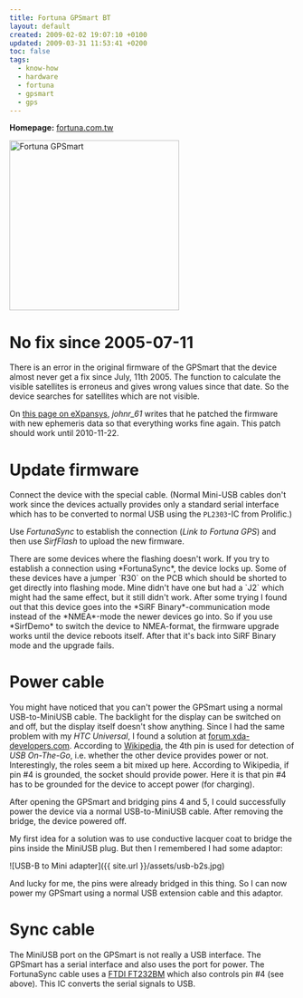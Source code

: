 ```yaml
---
title: Fortuna GPSmart BT
layout: default
created: 2009-02-02 19:07:10 +0100
updated: 2009-03-31 11:53:41 +0200
toc: false
tags:
  - know-how
  - hardware
  - fortuna
  - gpsmart
  - gps
---
```

**Homepage:** [fortuna.com.tw](http://www.fortuna.com.tw/gpsmart.htm)

<img src="{{ site.url }}/assets/gpsmart.jpg" height="300" alt="Fortuna GPSmart" />


No fix since 2005-07-11
=======================

There is an error in the original firmware of the GPSmart that the device almost never get a fix since July, 11th 2005.
The function to calculate the visible satellites is erroneus and gives wrong values since that date. So the device searches for satellites which are not visible.

On [this page on eXpansys](http://www.expansys.com/ft.aspx?code=105113&thread=39), *johnr_61* writes that he patched the firmware with new ephemeris data
so that everything works fine again. This patch should work until 2010-11-22.


Update firmware
===============

Connect the device with the special cable. (Normal Mini-USB cables don't work since the devices actually provides only a standard serial interface
which has to be converted to normal USB using the `PL2303`-IC from Prolific.)

Use *FortunaSync* to establish the connection (*Link to Fortuna GPS*) and then use *SirfFlash* to upload the new firmware.

<p><div class="noteimportant" markdown="1">
There are some devices where the flashing doesn't work. If you try to establish a connection using *FortunaSync*, the device locks up.
Some of these devices have a jumper `R30` on the PCB which should be shorted to get directly into flashing mode. Mine didn't have one
but had a `J2` which might had the same effect, but it still didn't work. After some trying I found out that this device goes into
the *SiRF Binary*-communication mode instead of the *NMEA*-mode the newer devices go into. So if you use *SirfDemo* to switch the
device to NMEA-format, the firmware upgrade works until the device reboots itself. After that it's back into SiRF Binary mode and the upgrade fails.
</div></p>


Power cable
===========

You might have noticed that you can't power the GPSmart using a normal USB-to-MiniUSB cable. The backlight for the display can be switched
on and off, but the display itself doesn't show anything. Since I had the same problem with my *HTC Universal*, I found a solution
at [forum.xda-developers.com](http://forum.xda-developers.com/showthread.php?t=285768). According to [Wikipedia](http://en.wikipedia.org/wiki/Universal_Serial_Bus#USB_cables),
the 4th pin is used for detection of *USB On-The-Go*, i.e. whether the other device provides power or not. Interestingly, the roles seem a bit mixed up here.
According to Wikipedia, if pin #4 is grounded, the socket should provide power. Here it is that pin #4 has to be grounded for the device to accept power (for charging).

After opening the GPSmart and bridging pins 4 and 5, I could successfully power the device via a normal USB-to-MiniUSB cable. After removing the bridge, the device powered off.

My first idea for a solution was to use conductive lacquer coat to bridge the pins inside the MiniUSB plug. But then I remembered I had some adaptor:

![USB-B to Mini adapter]({{ site.url }}/assets/usb-b2s.jpg)

And lucky for me, the pins were already bridged in this thing. So I can now power my GPSmart using a normal USB extension cable and this adaptor.


Sync cable
==========

The MiniUSB port on the GPSmart is not really a USB interface. The GPSmart has a serial interface and also uses the port for power.
The FortunaSync cable uses a [FTDI FT232BM](http://www.ftdichip.com/FTProducts.htm#FT232BM) which also controls pin #4 (see above). This IC converts the serial signals to USB.
